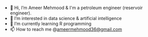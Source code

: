 - 👋 Hi, I’m Ameer Mehmood & I'm a petroleum engineer (reservoir engineer).
- 👀 I’m interested in data science & artificial intelligence
- 🌱 I’m currently learning R programming
- 📫 How to reach me @ameermehmood36@gmail.com

<!---
awwmeer/awwmeer is a ✨ special ✨ repository because its `README.md` (this file) appears on your GitHub profile.
You can click the Preview link to take a look at your changes.
--->
